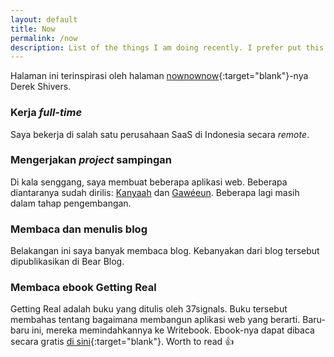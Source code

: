 ```yaml
---
layout: default
title: Now
permalink: /now
description: List of the things I am doing recently. I prefer put this on by blog rather than social media.
---
```


Halaman ini terinspirasi oleh halaman [nownownow](https://nownownow.com/about){:target="blank"}-nya Derek Shivers.

### Kerja *full-time*
Saya bekerja di salah satu perusahaan SaaS di Indonesia secara *remote*.

### Mengerjakan *project* sampingan
Di kala senggang, saya membuat beberapa aplikasi web. Beberapa diantaranya sudah dirilis: [Kanyaah](https://kanyaah) dan [Gawéeun](https://gaweeun.my.id). Beberapa lagi masih dalam tahap pengembangan.

### Membaca dan menulis blog
Belakangan ini saya banyak membaca blog. Kebanyakan dari blog tersebut dipublikasikan di Bear Blog.

### Membaca ebook Getting Real
Getting Real adalah buku yang ditulis oleh 37signals. Buku tersebut membahas tentang bagaimana membangun aplikasi web yang berarti. Baru-baru ini, mereka memindahkannya ke Writebook. Ebook-nya dapat dibaca secara gratis [di sini](https://books.37signals.com/8/getting-real){:target="blank"}. Worth to read 👍
